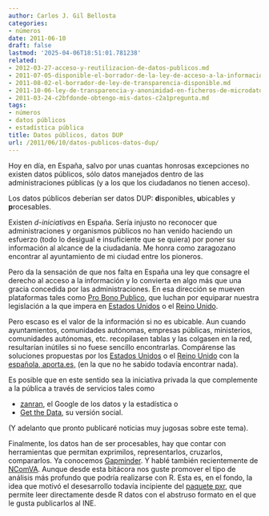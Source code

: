 ```yaml
---
author: Carlos J. Gil Bellosta
categories:
- números
date: 2011-06-10
draft: false
lastmod: '2025-04-06T18:51:01.781238'
related:
- 2012-03-27-acceso-y-reutilizacion-de-datos-publicos.md
- 2011-07-05-disponible-el-borrador-de-la-ley-de-acceso-a-la-informacion.md
- 2011-08-02-el-borrador-de-ley-de-transparencia-disponible.md
- 2011-10-06-ley-de-transparencia-y-anonimidad-en-ficheros-de-microdatos.md
- 2011-03-24-c2bfdonde-obtengo-mis-datos-c2a1pregunta.md
tags:
- números
- datos públicos
- estadística pública
title: Datos públicos, datos DUP
url: /2011/06/10/datos-publicos-datos-dup/
---
```


Hoy en día, en España, salvo por unas cuantas honrosas excepciones no existen datos públicos, sólo datos manejados dentro de las administraciones públicas (y a los que los ciudadanos no tienen acceso).

Los datos públicos deberían ser datos DUP: **d**isponibles, **u**bicables y **p**rocesables.

Existen _d-iniciativas_ en España. Sería injusto no reconocer que administraciones y organismos públicos no han venido haciendo un esfuerzo (todo lo desigual e insuficiente que se quiera) por poner su información al alcance de la ciudadanía. Me honra como zaragozano encontrar al ayuntamiento de mi ciudad entre los pioneros.

Pero da la sensación de que nos falta en España una ley que consagre el derecho al acceso a la información y lo convierta en algo más que una gracia concedida por las administraciones. En esa dirección se mueven plataformas tales como [Pro Bono Publico](http://blog.probp.org/), que luchan por equiparar nuestra legislación a la que impera en [Estados Unidos](http://en.wikipedia.org/wiki/Freedom_of_Information_Act_%28United_States%29) o el [Reino Unido](http://en.wikipedia.org/wiki/Freedom_of_Information_Act_2000).

Pero escaso es el valor de la información si no es ubicable. Aun cuando ayuntamientos, comunidades autónomas, empresas públicas, ministerios, comunidades autónomas, etc. recopilasen tablas y las colgasen en la red, resultarían inútiles si no fuese sencillo encontrarlas. Compárense las soluciones propuestas por los [Estados Unidos](http://www.data.gov/) o el [Reino Unido](http://data.gov.uk/) con la [española, aporta.es,](http://www.aporta.es) (en la que no he sabido todavía encontrar nada).

Es posible que en este sentido sea la iniciativa privada la que complemente a la pública a través de servicios tales como


* [zanran](http://www.zanran.com), el Google de los datos y la estadística o
* [Get the Data](http://getthedata.org/), su versión social.

(Y adelanto que pronto publicaré noticias muy jugosas sobre este tema).

Finalmente, los datos han de ser procesables, hay que contar con herramientas que permitan exprimilos, representarlos, cruzarlos, compararlos. Ya conocemos [Gapminder](http://www.gapminder.org/). Y hablé también recientemente de [NComVA](https://datanalytics.com/2011/06/07/ncomva-y-visua…datos-publicos/). Aunque desde esta bitácora nos guste promover el tipo de análisis más profundo que podría realizarse con R. Esta es, en el fondo, la idea que motivó el desesarrollo todavía incipiente del [paquete pxr](https://r-forge.r-project.org/projects/pxr/), que permite leer directamente desde R datos con el abstruso formato en el que le gusta publicarlos al INE.